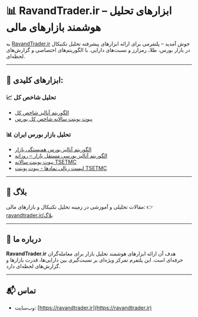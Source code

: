 # 📊 RavandTrader.ir – ابزارهای تحلیل هوشمند بازارهای مالی

به [RavandTrader.ir](https://ravandtrader.ir) خوش آمدید – پلتفرمی برای ارائه ابزارهای پیشرفته تحلیل تکنیکال در بازار بورس، طلا، رمزارز و نسبت‌های دارایی. با الگوریتم‌های اختصاصی و گزارش‌های لحظه‌ای.

---

## 🔧 ابزارهای کلیدی:

### 📈 تحلیل شاخص کل
- [الگوریتم آنالیز شاخص کل](https://ravandtrader.ir/الگوریتم-آنالیز-شاخص-کل/trend)
- [پیوت پوینت سالانه شاخص کل بورس](https://ravandtrader.ir/پیوت-پوینت-سالانه-شاخص-کل-بورس/)

### 📊 تحلیل بازار بورس ایران
- [الگوریتم آنالیز بورس همبستگی بازار](https://ravandtrader.ir/الگوریتم-آنالیز-بورس-همبستگی-بازار/trend)
- [الگوریتم آنالیز بورسی مستقل بازار – روزانه](https://ravandtrader.ir/الگوریتم-آنالیز-بورسی-مستقل-بازار/daily)
- [پیوت پوینت سالانه TSETMC](https://ravandtrader.ir/پیوت-پوینت-سالانه-TSETMC/)
- [لیست ریالی نمادها - پیوت پوینت TSETMC](https://ravandtrader.ir/pivot-list/لیست-ریالی-نمادها-پیوت-پوینت-TSETMC/)

---

## 📝 بلاگ
مقالات تحلیلی و آموزشی در زمینه تحلیل تکنیکال و بازارهای مالی:
👉 [ravandtrader.ir/بلاگ](https://ravandtrader.ir/بلاگ/)

---

## 📌 درباره ما
**RavandTrader.ir**    هدف آن ارائه ابزارهای هوشمند تحلیل بازار برای معامله‌گران حرفه‌ای است. این پلتفرم تمرکز ویژه‌ای بر نسبت‌گیری بین دارایی‌ها، قدرت بازارها و گزارش‌های لحظه‌ای دارد.

---

## 📬 تماس
- وب‌سایت: [https://ravandtrader.ir](https://ravandtrader.ir)

